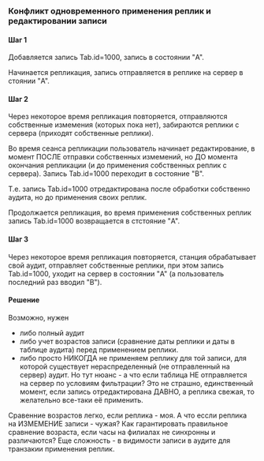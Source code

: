 ### Конфликт одновременного применения реплик и редактировании записи


#### Шаг 1

Добавляется запись Tab.id=1000, запись в состоянии "A".

Начинается репликация, запись отправляется в реплике на сервер в стоянии "A".


#### Шаг 2

Через некоторое время репликация повторяется, отправляются собственные измемения (которых пока нет),
забираются реплики с сервера (приходят собственные реплики).

Во время сеанса репликации пользователь начинает редактирование, в момент ПОСЛЕ отправки собственных измемений,
но ДО момента окончания репликации (и до применения собственных реплик с сервера). 
Запись Tab.id=1000 переходит в состояние "B".

Т.е. запись Tab.id=1000 отредактирована после обработки собственно аудита, но до применения своих реплик.

Продолжается репликация, во время применения собственных реплик запись Tab.id=1000 возвращается в стстояние "A".


#### Шаг 3

Через некоторое время репликация повторяется, станция обрабатывает свой аудит, 
отправляет собственные реплики, при этом запись Tab.id=1000, уходит на сервер в состоянии "A" 
(а пользователь последний раз вводил "B").


#### Решение

Возможно, нужен 
- либо полный аудит  
- либо учет возрастов записи (сравнение даты реплики и даты в таблице аудита)
  перед применением реплики.
- либо просто НИКОГДА не применяем реплику для той записи, 
  для которой существует нераспределенный (не отправленный на сервер) аудит. 
  Но тут нюанс - а что если таблица НЕ отправляется на сервер по условиям фильтрации? 
  Это не страшно, единственный момент, если запись отредактирована ДАВНО, а реплика свежая, 
  то желательно все-таки её применить.   
  
Сравенние возрастов легко, если реплика - моя. А что ессли реплика на ИЗМЕМЕНИЕ записи - чужая? 
Как гарантировать правильное сравнение возраста, если часы на филиалах не синхронны и различаются?
Еще сложность - в видимости записи в аудите для транзакии применения реплик.

